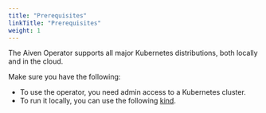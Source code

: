```yaml
---
title: "Prerequisites"
linkTitle: "Prerequisites"
weight: 1
---
```


The Aiven Operator supports all major Kubernetes distributions, both locally and in the cloud.

Make sure you have the following:
- To use the operator, you need admin access to a Kubernetes cluster. 
- To run it locally, you can use the following [kind](https://kind.sigs.k8s.io/).
